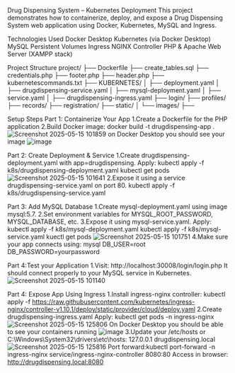 Drug Dispensing System – Kubernetes Deployment
This project demonstrates how to containerize, deploy, and expose a Drug Dispensing System web application using Docker, Kubernetes, MySQL and Ingress.

Technologies Used
Docker Desktop
Kubernetes (via Docker Desktop)
MySQL
Persistent Volumes
Ingress NGINX Controller
PHP & Apache Web Server (XAMPP stack)


Project Structure
project/
├── Dockerfile
├── create_tables.sql
├── credentials.php
├── footer.php
├── header.php
├── kubernetescommands.txt
├── KUBERNETES/
│   ├── deployment.yaml
│   ├── drugdispensing-service.yaml
│   ├── mysql-deployment.yaml
│   ├── service.yaml
│   ├── drugdispensing-ingress.yaml
├── login/
├── profiles/
├── records/
├── registration/
├── static/
│   └── images/
├── 

Setup Steps
 Part 1: Containerize Your App
 1.Create a Dockerfile for the PHP application
 2.Build Docker image:
    docker build -t drugdispensing-app .
![Screenshot 2025-05-15 101859](https://github.com/user-attachments/assets/4c6a572b-358d-476a-b165-099b32374b20)
on Docker Desktop you should see your image
![image](https://github.com/user-attachments/assets/329f86c5-216d-4f03-bbad-8d0f03965101)


 Part 2: Create Deployment & Service
1.Create drugdispensing-deployment.yaml with app=drugdispensing.
Apply:
kubectl apply -f k8s/drugdispensing-deployment.yaml
kubectl get pods
![Screenshot 2025-05-15 101641](https://github.com/user-attachments/assets/b6cf8e8c-7d5a-4d04-8f37-bd4e45b78d6c)
2.Expose it using a service drugdispensing-service.yaml on port 80.
kubectl apply -f k8s/drugdispensing-service.yaml

 Part 3: Add MySQL Database
1.Create mysql-deployment.yaml using image mysql:5.7.
2.Set environment variables for MYSQL_ROOT_PASSWORD, MYSQL_DATABASE, etc.
3.Expose it using mysql-service.yaml.
Apply:
kubectl apply -f k8s/mysql-deployment.yaml
kubectl apply -f k8s/mysql-service.yaml
kuectl get pods
![Screenshot 2025-05-15 101751](https://github.com/user-attachments/assets/a576013f-53e3-4d7f-bd55-f42711dadddd)
4.Make sure your app connects using: mysql
                                   DB_USER=root
                                   DB_PASSWORD=yourpassword

                                   
Part 4:Test your Application
1.Visit:
http://localhost:30008/login/login.php
It should connect properly to your MySQL service in Kubernetes.
![Screenshot 2025-05-15 101140](https://github.com/user-attachments/assets/77274ebd-23e7-46c7-9306-3856025df395)

Part 4: Expose App Using Ingress
1.Install ingress-nginx controller:
kubectl apply -f https://raw.githubusercontent.com/kubernetes/ingress-nginx/controller-v1.10.1/deploy/static/provider/cloud/deploy.yaml
2.Create drugdispensing-ingress.yaml
Apply:
kubectl get pods -n ingress-nginx
![Screenshot 2025-05-15 125806](https://github.com/user-attachments/assets/a6ae9260-313d-4e32-b700-e87573e99682)
On Docker Desktop you should be able to see your containers running
![image](https://github.com/user-attachments/assets/ff505764-7aea-4e00-8a50-3330aa6685a4)
3.Update your /etc/hosts or C:\Windows\System32\drivers\etc\hosts:
127.0.0.1 drugdispensing.local
![Screenshot 2025-05-15 125816](https://github.com/user-attachments/assets/c0f7f7c1-34b3-4aa2-9071-e4b3b1c08c0c)
Port forward:kubectl port-forward -n ingress-nginx service/ingress-nginx-controller 8080:80
Access in browser:
http://drugdispensing.local:8080

  


 
